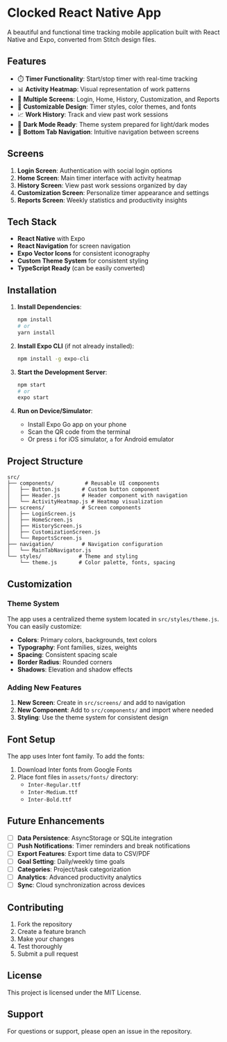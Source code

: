 # Clocked React Native App

A beautiful and functional time tracking mobile application built with React Native and Expo, converted from Stitch design files.

## Features

- ⏱️ **Timer Functionality**: Start/stop timer with real-time tracking
- 📊 **Activity Heatmap**: Visual representation of work patterns
- 📱 **Multiple Screens**: Login, Home, History, Customization, and Reports
- 🎨 **Customizable Design**: Timer styles, color themes, and fonts
- 📈 **Work History**: Track and view past work sessions
- 🌙 **Dark Mode Ready**: Theme system prepared for light/dark modes
- 📱 **Bottom Tab Navigation**: Intuitive navigation between screens

## Screens

1. **Login Screen**: Authentication with social login options
2. **Home Screen**: Main timer interface with activity heatmap
3. **History Screen**: View past work sessions organized by day
4. **Customization Screen**: Personalize timer appearance and settings
5. **Reports Screen**: Weekly statistics and productivity insights

## Tech Stack

- **React Native** with Expo
- **React Navigation** for screen navigation
- **Expo Vector Icons** for consistent iconography
- **Custom Theme System** for consistent styling
- **TypeScript Ready** (can be easily converted)

## Installation

1. **Install Dependencies**:
   ```bash
   npm install
   # or
   yarn install
   ```

2. **Install Expo CLI** (if not already installed):
   ```bash
   npm install -g expo-cli
   ```

3. **Start the Development Server**:
   ```bash
   npm start
   # or
   expo start
   ```

4. **Run on Device/Simulator**:
   - Install Expo Go app on your phone
   - Scan the QR code from the terminal
   - Or press `i` for iOS simulator, `a` for Android emulator

## Project Structure

```
src/
├── components/          # Reusable UI components
│   ├── Button.js       # Custom button component
│   ├── Header.js       # Header component with navigation
│   └── ActivityHeatmap.js # Heatmap visualization
├── screens/            # Screen components
│   ├── LoginScreen.js
│   ├── HomeScreen.js
│   ├── HistoryScreen.js
│   ├── CustomizationScreen.js
│   └── ReportsScreen.js
├── navigation/         # Navigation configuration
│   └── MainTabNavigator.js
└── styles/            # Theme and styling
    └── theme.js       # Color palette, fonts, spacing
```

## Customization

### Theme System
The app uses a centralized theme system located in `src/styles/theme.js`. You can easily customize:

- **Colors**: Primary colors, backgrounds, text colors
- **Typography**: Font families, sizes, weights
- **Spacing**: Consistent spacing scale
- **Border Radius**: Rounded corners
- **Shadows**: Elevation and shadow effects

### Adding New Features

1. **New Screen**: Create in `src/screens/` and add to navigation
2. **New Component**: Add to `src/components/` and import where needed
3. **Styling**: Use the theme system for consistent design

## Font Setup

The app uses Inter font family. To add the fonts:

1. Download Inter fonts from Google Fonts
2. Place font files in `assets/fonts/` directory:
   - `Inter-Regular.ttf`
   - `Inter-Medium.ttf`
   - `Inter-Bold.ttf`

## Future Enhancements

- [ ] **Data Persistence**: AsyncStorage or SQLite integration
- [ ] **Push Notifications**: Timer reminders and break notifications
- [ ] **Export Features**: Export time data to CSV/PDF
- [ ] **Goal Setting**: Daily/weekly time goals
- [ ] **Categories**: Project/task categorization
- [ ] **Analytics**: Advanced productivity analytics
- [ ] **Sync**: Cloud synchronization across devices

## Contributing

1. Fork the repository
2. Create a feature branch
3. Make your changes
4. Test thoroughly
5. Submit a pull request

## License

This project is licensed under the MIT License.

## Support

For questions or support, please open an issue in the repository.
